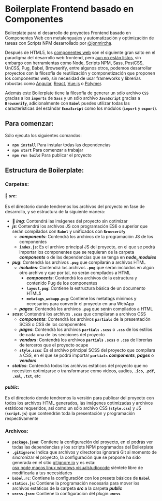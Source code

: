 # Boilerplate Frontend basado en Componentes

Boilerplate para el desarrollo de proyectos Frontend basado en Componentes Web con metalenguajes y automatización y optimización de tareas con Scripts NPM desarrollado por [@jonmircha](http://jonmircha.com).

Después de HTML5, los [componentes web](https://www.webcomponents.org/) son el siguiente gran salto en el paradigma del desarrollo web frontend, pero [aun no están listos](http://caniuse.com/#search=components), sin embargo con herramientas como Node, Scripts NPM, Sass, PostCSS, UnCSS, Pug, Babel, Browserify, entre algunos otros, podemos desarrollar proyectos con la filosofía de reutilización y componetización que proponen los componentes web, sin necesidad de usar frameworks y librerías robustas como [Angular](https://angular.io/), [React](https://facebook.github.io/react/), [Vue.js](https://vuejs.org/) o [Polymer](https://www.polymer-project.org/).

Además este Boilerplate tiene la filosofía de generar un sólo archivo **`CSS`** gracias a los **`imports`** de **`Sass`** y un sólo archivo **`JavaScript`** gracias a **`Browserify`**, adicionalmente con **`Babel`** puedes utilizar todas las características del estándar **`EcmaScript`** como los módulos (**`import`** y **`export`**).

## Para comenzar:

Sólo ejecuta los siguientes comandos:

* **`npm install`** Para instalar todas las dependencias
* **`npm start`** Para comenzar a trabajar
* **`npm run build`** Para publicar el proyecto

## Estructura de Boilerplate:

### Carpetas:

#### :file_folder: ***src***: 

Es el directorio donde tendremos los archivos del proyecto en fase de desarrollo, y se estructura de la siguiente manera:

* :file_folder: ***img***: Contendrá las imágenes del proyecto sin optimizar
* ***js***: Contendrá los archivos JS con programación ES6 o superior que serán compilados con **`Babel`** y unificados con **`Browserify`**
  * ***components***: Contendrá los archivos de la programación JS de los componentes
  * **`index.js`**: Es el archivo principal JS del proyecto, en el que se podrá importar los componentes que se requieran de la carpeta ***components*** o de las dependencias que se tenga en ***node_modules***
* ***pug***: Contendrá los archivos **`.pug`** que compilarán a archivos HTML
  * ***includes***: Contendrá los archivos **`.pug`** que serán incluidos en algún otro archivo y que por tal, no serán compílados a HTML
    * ***components***: Contendrá los archivos de la estructura y contenido Pug de los componentes
    * **`layout.pug`**: Contiene la estructura básica de un documento HTML5
    * **`metatags_webapp.pug`**: Contiene los metatags mínimos y necesarios para convertir el proyecto en una WebApp
  * ***pages***: Contendrá los archivos **`.pug`** que serán compilados a HTML
* ***scss***: Contendrá los archivos **`.scss`** que compilaran a archivos CSS
  * ***components***: Contendrá los archivos **`partials`** de la presentación SCSS o CSS de los componentes
  * ***pages***: Contendrá los archivos **`partials`** **`.scss`** o **`.css`** de los estilos de cada una de las secciones del proyecto
  * ***vendors***: Contendrá los archivos **`partials`** **`.scss`** o **`.css`** de librerías de terceros que el proyecto ocupe
  * **`style.scss`**: Es el archivo principal SCSS del proyecto que compilara a CSS, en el que se podrá importar **`partials`** ***components***, ***pages*** o ***vendors***
* ***statics***: Contendrá todos los archivos estáticos del proyecto que no necesiten optimizarse o transformarse como videos, audios, **`.ico`**, **`.pdf`**, **`.xml`**, **`.txt`**, etc

#### ***public***: 

Es el directorio donde tendremos la versión para publicar del proyecto con todos los archivos HTML generados, lás imágenes optimizadas y archivos estáticos requeridos, así como un sólo archivo CSS (**`style.css`**) y JS (**`script.js`**) que contendrán toda la presentación y programación respectivamente

### Archivos:

* **`package.json`**: Contiene la configuración del proyecto, en el podrás ver todas las dependencias y los scripts NPM programados del Boilerplate
* **`.gitignore`**: Indica que archivos y directorios ignorará Git al momento de sincronizar el proyecto, la configuración que se propone ha sido generada en el sitio [gitignore.io](https://www.gitignore.io/) y es esta: [osx,node,macos,linux,windows,visualstudiocode](https://www.gitignore.io/api/osx,node,macos,linux,windows,visualstudiocode) siéntete libre de modificarla a tus necesidades
* **`babel.rc`**: Contiene la configuración con los presets básicos de **`Babel`**
* **`statics.js`**: Contiene la programación necesaria para mover los archivos estáticos de la carpeta ***src*** a la carpeta ***public***
* **`uncss.json`**: Contiene la configuración del plugin **`uncss`**